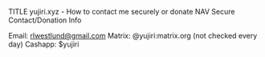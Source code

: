 TITLE yujiri.xyz - How to contact me securely or donate
NAV Secure Contact/Donation Info

Email: rlwestlund@gmail.com
Matrix: @yujiri:matrix.org (not checked every day)
Cashapp: $yujiri
